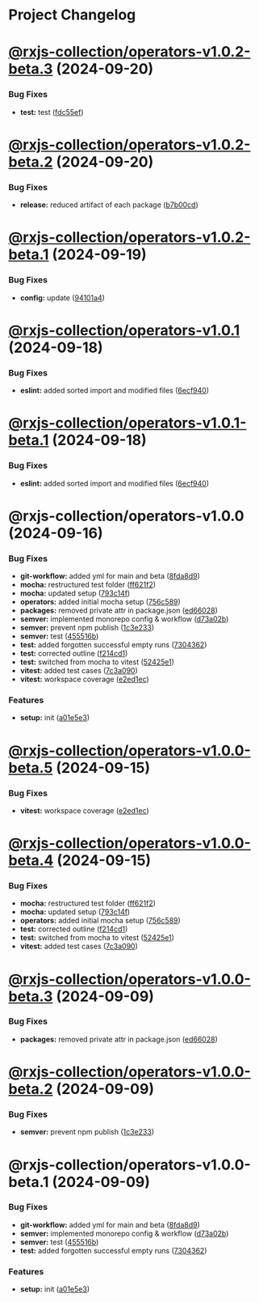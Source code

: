 # Project Changelog

# [@rxjs-collection/operators-v1.0.2-beta.3](https://github.com/basics/rxjs-collection/compare/@rxjs-collection/operators-v1.0.2-beta.2...@rxjs-collection/operators-v1.0.2-beta.3) (2024-09-20)


### Bug Fixes

* **test:** test ([fdc55ef](https://github.com/basics/rxjs-collection/commit/fdc55ef1b142d98bc58f8c7808354e00b02cd79c))

# [@rxjs-collection/operators-v1.0.2-beta.2](https://github.com/basics/rxjs-collection/compare/@rxjs-collection/operators-v1.0.2-beta.1...@rxjs-collection/operators-v1.0.2-beta.2) (2024-09-20)


### Bug Fixes

* **release:** reduced artifact of each package ([b7b00cd](https://github.com/basics/rxjs-collection/commit/b7b00cd92b5f6d009a01fe00d8a9d72b9cb8d1be))

# [@rxjs-collection/operators-v1.0.2-beta.1](https://github.com/basics/rxjs-collection/compare/@rxjs-collection/operators-v1.0.1...@rxjs-collection/operators-v1.0.2-beta.1) (2024-09-19)


### Bug Fixes

* **config:** update ([94101a4](https://github.com/basics/rxjs-collection/commit/94101a4c3b41b1b0d9c99bd8b98b8f8d8e67b1b2))

# [@rxjs-collection/operators-v1.0.1](https://github.com/basics/rxjs-collection/compare/@rxjs-collection/operators-v1.0.0...@rxjs-collection/operators-v1.0.1) (2024-09-18)


### Bug Fixes

* **eslint:** added sorted import and modified files ([6ecf940](https://github.com/basics/rxjs-collection/commit/6ecf940e5efd65a45de71c5011ed1ca6142c2c48))

# [@rxjs-collection/operators-v1.0.1-beta.1](https://github.com/basics/rxjs-collection/compare/@rxjs-collection/operators-v1.0.0...@rxjs-collection/operators-v1.0.1-beta.1) (2024-09-18)


### Bug Fixes

* **eslint:** added sorted import and modified files ([6ecf940](https://github.com/basics/rxjs-collection/commit/6ecf940e5efd65a45de71c5011ed1ca6142c2c48))

# @rxjs-collection/operators-v1.0.0 (2024-09-16)


### Bug Fixes

* **git-workflow:** added yml for main and beta ([8fda8d9](https://github.com/basics/rxjs-collection/commit/8fda8d9e1553e1d1a1684895d563aa67164e922b))
* **mocha:** restructured test folder ([ff621f2](https://github.com/basics/rxjs-collection/commit/ff621f2c817a041a590f9c12ba514028eea1e9ef))
* **mocha:** updated setup ([793c14f](https://github.com/basics/rxjs-collection/commit/793c14fe9a87e209894da30d5ccaeb7dfd0ffdc3))
* **operators:** added initial mocha setup ([756c589](https://github.com/basics/rxjs-collection/commit/756c589699ac590ecdc6d00c523df657baeaa1c1))
* **packages:** removed private attr in package.json ([ed66028](https://github.com/basics/rxjs-collection/commit/ed660284cef613a71527f510039d6988c32a2735))
* **semver:** implemented monorepo config & workflow ([d73a02b](https://github.com/basics/rxjs-collection/commit/d73a02b2211fe81c82bc0baf686945dc1bc77237))
* **semver:** prevent npm publish ([1c3e233](https://github.com/basics/rxjs-collection/commit/1c3e233135bcf56335c9fd39a53b20b15bf07112))
* **semver:** test ([455516b](https://github.com/basics/rxjs-collection/commit/455516b22a1cd24405aa06777a86f2e1b44fd7fb))
* **test:** added forgotten successful empty runs ([7304362](https://github.com/basics/rxjs-collection/commit/7304362c7a9b79ecbb7dd6dfd12c478f5d0cdc18))
* **test:** corrected outline ([f214cd1](https://github.com/basics/rxjs-collection/commit/f214cd143c0dd417798d49faca41bbbc8b55cc11))
* **test:** switched from mocha to vitest ([52425e1](https://github.com/basics/rxjs-collection/commit/52425e1c7a73d066bdcd8fbfa44cb994bc93835c))
* **vitest:** added test cases ([7c3a090](https://github.com/basics/rxjs-collection/commit/7c3a090f1e80b015bfbcdd7214334528d5701eb6))
* **vitest:** workspace coverage ([e2ed1ec](https://github.com/basics/rxjs-collection/commit/e2ed1ec12aea8342f768b4f3fb17789ddf7a6208))


### Features

* **setup:** init ([a01e5e3](https://github.com/basics/rxjs-collection/commit/a01e5e3e444717bf0de8031e32001a4af6386afb))

# [@rxjs-collection/operators-v1.0.0-beta.5](https://github.com/basics/rxjs-collection/compare/@rxjs-collection/operators-v1.0.0-beta.4...@rxjs-collection/operators-v1.0.0-beta.5) (2024-09-15)


### Bug Fixes

* **vitest:** workspace coverage ([e2ed1ec](https://github.com/basics/rxjs-collection/commit/e2ed1ec12aea8342f768b4f3fb17789ddf7a6208))

# [@rxjs-collection/operators-v1.0.0-beta.4](https://github.com/basics/rxjs-collection/compare/@rxjs-collection/operators-v1.0.0-beta.3...@rxjs-collection/operators-v1.0.0-beta.4) (2024-09-15)


### Bug Fixes

* **mocha:** restructured test folder ([ff621f2](https://github.com/basics/rxjs-collection/commit/ff621f2c817a041a590f9c12ba514028eea1e9ef))
* **mocha:** updated setup ([793c14f](https://github.com/basics/rxjs-collection/commit/793c14fe9a87e209894da30d5ccaeb7dfd0ffdc3))
* **operators:** added initial mocha setup ([756c589](https://github.com/basics/rxjs-collection/commit/756c589699ac590ecdc6d00c523df657baeaa1c1))
* **test:** corrected outline ([f214cd1](https://github.com/basics/rxjs-collection/commit/f214cd143c0dd417798d49faca41bbbc8b55cc11))
* **test:** switched from mocha to vitest ([52425e1](https://github.com/basics/rxjs-collection/commit/52425e1c7a73d066bdcd8fbfa44cb994bc93835c))
* **vitest:** added test cases ([7c3a090](https://github.com/basics/rxjs-collection/commit/7c3a090f1e80b015bfbcdd7214334528d5701eb6))

# [@rxjs-collection/operators-v1.0.0-beta.3](https://github.com/basics/rxjs-collection/compare/@rxjs-collection/operators-v1.0.0-beta.2...@rxjs-collection/operators-v1.0.0-beta.3) (2024-09-09)


### Bug Fixes

* **packages:** removed private attr in package.json ([ed66028](https://github.com/basics/rxjs-collection/commit/ed660284cef613a71527f510039d6988c32a2735))

# [@rxjs-collection/operators-v1.0.0-beta.2](https://github.com/basics/rxjs-collection/compare/@rxjs-collection/operators-v1.0.0-beta.1...@rxjs-collection/operators-v1.0.0-beta.2) (2024-09-09)


### Bug Fixes

* **semver:** prevent npm publish ([1c3e233](https://github.com/basics/rxjs-collection/commit/1c3e233135bcf56335c9fd39a53b20b15bf07112))

# @rxjs-collection/operators-v1.0.0-beta.1 (2024-09-09)


### Bug Fixes

* **git-workflow:** added yml for main and beta ([8fda8d9](https://github.com/basics/rxjs-collection/commit/8fda8d9e1553e1d1a1684895d563aa67164e922b))
* **semver:** implemented monorepo config & workflow ([d73a02b](https://github.com/basics/rxjs-collection/commit/d73a02b2211fe81c82bc0baf686945dc1bc77237))
* **semver:** test ([455516b](https://github.com/basics/rxjs-collection/commit/455516b22a1cd24405aa06777a86f2e1b44fd7fb))
* **test:** added forgotten successful empty runs ([7304362](https://github.com/basics/rxjs-collection/commit/7304362c7a9b79ecbb7dd6dfd12c478f5d0cdc18))


### Features

* **setup:** init ([a01e5e3](https://github.com/basics/rxjs-collection/commit/a01e5e3e444717bf0de8031e32001a4af6386afb))
